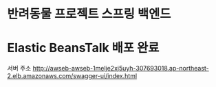 # 반려동물 프로젝트 스프링 백엔드

# Elastic BeansTalk 배포 완료 

서버 주소
http://awseb-awseb-1melje2xj5uyh-307693018.ap-northeast-2.elb.amazonaws.com/swagger-ui/index.html